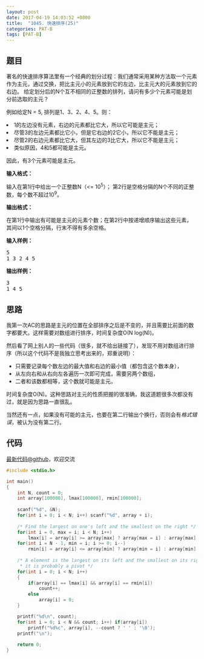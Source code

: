 ```yaml
---
layout: post
date: 2017-04-19 14:03:52 +0800
title:  "1045. 快速排序(25)"
categories: PAT-B
tags: [PAT-B]
---
```


## 题目

<div id="problemContent">
<p>
著名的快速排序算法里有一个经典的划分过程：我们通常采用某种方法取一个元素作为主元，通过交换，把比主元小的元素放到它的左边，比主元大的元素放到它的右边。
给定划分后的N个互不相同的正整数的排列，请问有多少个元素可能是划分前选取的主元？</p>
<p>例如给定N = 5, 排列是1、3、2、4、5。则：</p>
<p>
<li>1的左边没有元素，右边的元素都比它大，所以它可能是主元；<br/>
<li>尽管3的左边元素都比它小，但是它右边的2它小，所以它不能是主元；<br/>
<li>尽管2的右边元素都比它大，但其左边的3比它大，所以它不能是主元；<br/>
<li>类似原因，4和5都可能是主元。</li></li></li></li></p>
<p>因此，有3个元素可能是主元。
</p>
<p><b>
输入格式：
</b></p>
<p>
输入在第1行中给出一个正整数N（&lt;= 10<sup>5</sup>）；
第2行是空格分隔的N个不同的正整数，每个数不超过10<sup>9</sup>。
</p>
<p><b>
输出格式：
</b></p>
<p>在第1行中输出有可能是主元的元素个数；在第2行中按递增顺序输出这些元素，其间以1个空格分隔，行末不得有多余空格。
</p>
<b>输入样例：</b><pre>
5
1 3 2 4 5
</pre>
<b>输出样例：</b><pre>
3
1 4 5
</pre>
</div>

## 思路

我第一次AC的思路是主元的位置在全部排序之后是不变的，并且需要比前面的数字都要大。这样需要对数组进行排序，时间复杂度O(N log(N))。

然后看了网上别人的一些代码（很多，就不给出链接了），发现不用对数组进行排序（所以这个代码不是我独立思考出来的，郑重说明）：

- 只需要记录每个数左边的最大值和右边的最小值（都包含这个数本身），
 - 从左向右和从右向左各遍历一次即可完成，需要另两个数组，
- 二者和该数都相等，这个数就可能是主元。

时间复杂度O(N)。这种思路对主元的性质把握的很准确，我这道题很多次都没有过，就是因为思路一直很乱。

当然还有一点，如果没有可能的主元，也要在第二行输出个换行，否则会有*格式错误*，被认为没有第二行。

## 代码

[最新代码@github](https://github.com/OliverLew/PAT/blob/master/PATBasic/1045.c)，欢迎交流
```c
#include <stdio.h>

int main()
{
    int N, count = 0;
    int array[100000], lmax[100000], rmin[100000];
    
    scanf("%d", &N);
    for(int i = 0; i < N; i++) scanf("%d", array + i);
    
    /* Find the largest on one's left and the smallest on the right */
    for(int i = 0, max = i; i < N; i++)
        lmax[i] = array[i] >= array[max] ? array[max = i] : array[max];
    for(int i = N - 1, min = i; i >= 0; i--)
        rmin[i] = array[i] <= array[min] ? array[min = i] : array[min];
    
    /* A element is the largest on its left and the smallest on its right, 
     * it is probably a pivot */
    for(int i = 0; i < N; i++)
    {
        if(array[i] == lmax[i] && array[i] == rmin[i])
            count++;
        else
            array[i] = 0;
    }

    printf("%d\n", count);
    for(int i = 0; i < N && count; i++) if(array[i])
        printf("%d%c", array[i], --count ? ' ' : '\0');
    printf("\n");
    
    return 0;
}

```